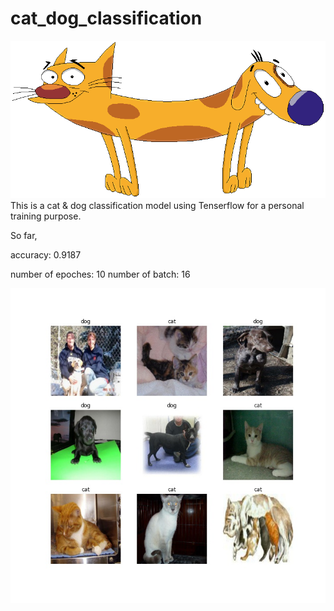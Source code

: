 # cat_dog_classification
![catdog](/img/catdog.png)
This is a cat & dog classification model using Tenserflow for a personal training purpose. 

So far,

accuracy: 0.9187

number of epoches: 10
number of batch: 16


![ninegrid](/img/nine.jpg)